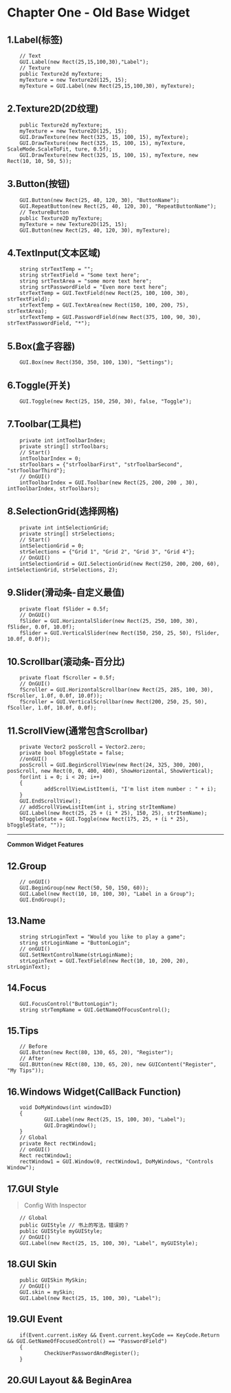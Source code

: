 # Chapter One - Old Base Widget
## 1.Label(标签)
        
        // Text
        GUI.Label(new Rect(25,15,100,30),"Label");
        // Texture
        public Texture2d myTexture;
        myTexture = new Texture2d(125, 15);
        myTexture = GUI.Label(new Rect(25,15,100,30), myTexture);

## 2.Texture2D(2D纹理)
        public Texture2d myTexture;
        myTexture = new Texture2D(125, 15);
        GUI.DrawTexture(new Rect(325, 15, 100, 15), myTexture);
        GUI.DrawTexture(new Rect(325, 15, 100, 15), myTexture, ScaleMode.ScaleToFit, ture, 0.5f);
        GUI.DrawTexture(new Rect(325, 15, 100, 15), myTexture, new Rect(10, 10, 50, 5));

## 3.Button(按钮)
        GUI.Button(new Rect(25, 40, 120, 30), "ButtonName");
        GUI.RepeatButton(new Rect(25, 40, 120, 30), "RepeatButtonName");
        // TextureButton
        public Texture2D myTexture;
        myTexture = new Texture2D(125, 15);
        GUI.Button(new Rect(25, 40, 120, 30), myTexture);

## 4.TextInput(文本区域)
        string strTextTemp = "";
        string strTextField = "Some text here";
        string srtTextArea = "some more text here";
        string srtPasswordField = "Even more text here";
        strTextTemp = GUI.TextField(new Rect(25, 100, 100, 30), strTextField);
        strTextTemp = GUI.TextArea(new Rect(150, 100, 200, 75), strTextArea);
        strTextTemp = GUI.PasswordField(new Rect(375, 100, 90, 30), strTextPasswordField, "*");

## 5.Box(盒子容器)
        GUI.Box(new Rect(350, 350, 100, 130), "Settings");

## 6.Toggle(开关)
        GUI.Toggle(new Rect(25, 150, 250, 30), false, "Toggle");

## 7.Toolbar(工具栏)
        private int intToolbarIndex;
        private string[] strToolbars;
        // Start()
        intToolbarIndex = 0;
        strToolbars = {"strToolbarFirst", "strToolbarSecond", "strToolbarThird"};
        // OnGUI()
        intToolbarIndex = GUI.Toolbar(new Rect(25, 200, 200 , 30), intToolbarIndex, strToolbars);

## 8.SelectionGrid(选择网格)
        private int intSelectionGrid;
        private string[] strSelections;
        // Start()
        intSelectionGrid = 0;
        strSelections = {"Grid 1", "Grid 2", "Grid 3", "Grid 4"};
        // OnGUI()
        intSelectionGrid = GUI.SelectionGrid(new Rect(250, 200, 200, 60), intSelectionGrid, strSelections, 2);

## 9.Slider(滑动条-自定义最值)
        private float fSlider = 0.5f;
        // OnGUI()
        fSlider = GUI.HorizontalSlider(new Rect(25, 250, 100, 30), fSlider, 0.0f, 10.0f);
        fSlider = GUI.VerticalSlider(new Rect(150, 250, 25, 50), fSlider, 10.0f, 0.0f));

## 10.Scrollbar(滚动条-百分比)
        private float fScroller = 0.5f;
        // OnGUI()
        fScroller = GUI.HorizontalScrollbar(new Rect(25, 285, 100, 30), fScroller, 1.0f, 0.0f, 10.0f));
        fScroller = GUI.VerticalScrollbar(new Rect(200, 250, 25, 50), fScoller, 1.0f, 10.0f, 0.0f);

## 11.ScrollView(通常包含Scrollbar)
        private Vector2 posScroll = Vector2.zero;
        private bool bToggleState = false;
        //onGUI()
        posScroll = GUI.BeginScrollView(new Rect(24, 325, 300, 200), posScroll, new Rect(0, 0, 400, 400), ShowHorizontal, ShowVertical);
        for(int i = 0; i < 20; i++)
        {
                addScrollViewListItem(i, "I'm list item number : " + i);
        }
        GUI.EndScrollView();
        // addScrollViewListItem(int i, string strItemName)
        GUI.Label(new Rect(25, 25 + (i * 25), 150, 25), strItemName);
        bToggleState = GUI.Toggle(new Rect(175, 25, + (i * 25), bToggleState, ""));
****
**Common Widget Features**
## 12.Group
        // onGUI()
        GUI.BeginGroup(new Rect(50, 50, 150, 60));
        GUI.Label(new Rect(10, 10, 100, 30), "Label in a Group");
        GUI.EndGroup();
## 13.Name
        string strLoginText = "Would you like to play a game";
        string strLoginName = "ButtonLogin";
        // onGUI()
        GUI.SetNextControlName(strLoginName);
        strLoginText = GUI.TextField(new Rect(10, 10, 200, 20), strLoginText);

## 14.Focus
        GUI.FocusControl("ButtonLogin");
        string strTempName = GUI.GetNameOfFocusControl();

## 15.Tips
        // Before
        GUI.Button(new Rect(80, 130, 65, 20), "Register");
        // After
        GUI.BUtton(new REct(80, 130, 65, 20), new GUIContent("Register", "My Tips"));

## 16.Windows Widget(CallBack Function)
        void DoMyWindows(int windowID)
        {
                GUI.Label(new Rect(25, 15, 100, 30), "Label");
                GUI.DragWindow();
        }
        // Global
        private Rect rectWindow1;
        // onGUI()
        Rect rectWindow1;
        rectWindow1 = GUI.Window(0, rectWindow1, DoMyWindows, "Controls Window");

## 17.GUI Style
> Config With Inspector

        // Global
        public GUIStyle // 书上的写法，错误的？
        public GUIStyle myGUIStyle;
        // OnGUI()
        GUI.Label(new Rect(25, 15, 100, 30), "Label", myGUIStyle);

## 18.GUI Skin
        public GUISkin MySkin;
        // OnGUI()
        GUI.skin = mySkin;
        GUI.Label(new Rect(25, 15, 100, 30), "Label");

## 19.GUI Event
        if(Event.current.isKey && Event.current.keyCode == KeyCode.Return && GUI.GetNameOfFocusedControl() == "PasswordField")
        {
                CheckUserPasswordAndRegister();
        }
## 20.GUI Layout && BeginArea